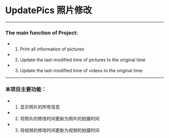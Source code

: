 # UpdatePics 照片修改
---
### The main function of Project:
  * 1. Print all information of pictures
  * 2. Update the last-modified time of pictures to the original time
  * 3. Update the last-modified time of videos to the original time
---
### 本项目主要功能：
  * 1. 显示照片的所有信息
  * 2. 将照片的修改时间更新为照片的拍摄时间
  * 3. 将视频的修改时间更新为视频的拍摄时间
